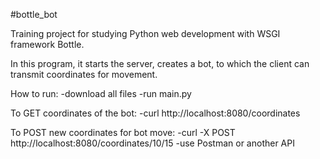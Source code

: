 #bottle_bot

Training project for studying Python web development with WSGI framework Bottle.

In this program, it starts the server, creates a bot, to which the client can transmit coordinates for movement. 

How to run:
  -download all files
  -run main.py

To GET coordinates of the bot:
  -curl http://localhost:8080/coordinates

To POST new coordinates for bot move:
  -curl -X POST http://localhost:8080/coordinates/10/15
  -use Postman or another API
